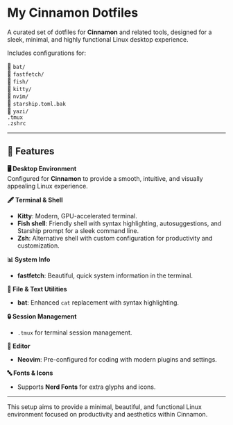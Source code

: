 # My Cinnamon Dotfiles

A curated set of dotfiles for **Cinnamon** and related tools, designed for a sleek, minimal, and highly functional Linux desktop experience.

Includes configurations for:

 `bat/`  
 `fastfetch/`  
 `fish/`  
 `kitty/`  
 `nvim/`  
 `starship.toml.bak`  
 `yazi/`  
`.tmux`  
`.zshrc`

---

## 📌 Features

**🖥️ Desktop Environment**  
Configured for **Cinnamon** to provide a smooth, intuitive, and visually appealing Linux experience.  

**🖋️ Terminal & Shell**  

- **Kitty**: Modern, GPU-accelerated terminal.  
- **Fish shell**: Friendly shell with syntax highlighting, autosuggestions, and Starship prompt for a sleek command line.  
- **Zsh**: Alternative shell with custom configuration for productivity and customization.  

**📊 System Info**  

- **fastfetch**: Beautiful, quick system information in the terminal.  

**📂 File & Text Utilities**  

- **bat**: Enhanced `cat` replacement with syntax highlighting.  

**🔒 Session Management**  

- `.tmux` for terminal session management.  

**📝 Editor**  

- **Neovim**: Pre-configured for coding with modern plugins and settings.  

**🔤 Fonts & Icons**  

- Supports **Nerd Fonts** for extra glyphs and icons.  

---

This setup aims to provide a minimal, beautiful, and functional Linux environment focused on productivity and aesthetics within Cinnamon.
